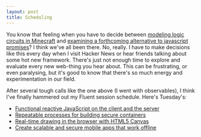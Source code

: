 ```yaml
---
layout: post
title: Scheduling
---
```


You know that feeling when you have to decide between [modeling logic circuits in Minecraft](http://conferences.oreilly.com/fluent/javascript-html-us/public/schedule/detail/46415) and [examining a forthcoming alternative to javascript promises](http://conferences.oreilly.com/fluent/javascript-html-us/public/schedule/detail/46600)? I think we've all been there. No, really. I have to make decisions like this every day when I visit Hacker News or hear friends talking about some hot new framework. There's just not enough time to explore and evaluate every new web-thing you hear about. This can be frustrating, or even paralysing, but it's good to know that there's so much energy and experimentation in our field.

After several tough calls like the one above (I went with observables), I think I've finally hammered out my Fluent session schedule. Here's Tuesday's:

* [Functional reactive JavaScript on the client and the server](http://conferences.oreilly.com/fluent/javascript-html-us/public/schedule/detail/46615)
* [Repeatable processes for building secure containers](http://conferences.oreilly.com/fluent/javascript-html-us/public/schedule/detail/46750)
* [Real-time drawing in the browser with HTML5 Canvas](http://conferences.oreilly.com/fluent/javascript-html-us/public/schedule/detail/46762)
* [Create scalable and secure mobile apps that work offline](http://conferences.oreilly.com/fluent/javascript-html-us/public/schedule/detail/46365)
